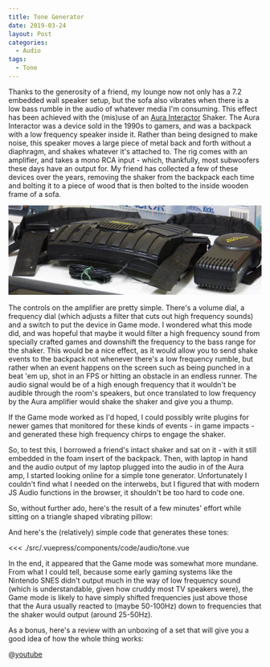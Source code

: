 ```yaml
---
title: Tone Generator
date: 2019-03-24
layout: Post
categories:
  - Audio
tags:
  - Tone
---
```


Thanks to the generosity of a friend, my lounge now not only has a 7.2 embedded wall speaker setup, but the sofa also vibrates when there is a low bass rumble in the audio of whatever media I'm consuming. This effect has been achieved with the (mis)use of an [Aura Interactor](https://en.wikipedia.org/wiki/Aura_Interactor) Shaker. The Aura Interactor was a device sold in the 1990s to gamers, and was a backpack with a low frequency speaker inside it. Rather than being designed to make noise, this speaker moves a large piece of metal back and forth without a diaphragm, and shakes whatever it's attached to. The rig comes with an amplifier, and takes a mono RCA input - which, thankfully, most subwoofers these days have an output for. My friend has collected a few of these devices over the years, removing the shaker from the backpack each time and bolting it to a piece of wood that is then bolted to the inside wooden frame of a sofa.

<!-- more -->

![Aura Interactor](./1920px-Aura-Interactor-force-feedback-vest.jpg)

The controls on the amplifier are pretty simple. There's a volume dial, a frequency dial (which adjusts a filter that cuts out high frequency sounds) and a switch to put the device in Game mode. I wondered what this mode did, and was hopeful that maybe it would filter a high frequency sound from specially crafted games and downshift the frequency to the bass range for the shaker. This would be a nice effect, as it would allow you to send shake events to the backpack not whenever there's a low frequency rumble, but rather when an event happens on the screen such as being punched in a beat 'em up, shot in an FPS or hitting an obstacle in an endless runner. The audio signal would be of a high enough frequency that it wouldn't be audible through the room's speakers, but once translated to low frequency by the Aura amplifier would shake the shaker and give you a thump.

If the Game mode worked as I'd hoped, I could possibly write plugins for newer games that monitored for these kinds of events - in game impacts - and generated these high frequency chirps to engage the shaker.

So, to test this, I borrowed a friend's intact shaker and sat on it - with it still embedded in the foam insert of the backpack. Then, with laptop in hand and the audio output of my laptop plugged into the audio in of the Aura amp, I started looking online for a simple tone generator. Unfortunately I couldn't find what I needed on the interwebs, but I figured that with modern JS Audio functions in the browser, it shouldn't be too hard to code one.

So, without further ado, here's the result of a few minutes' effort while sitting on a triangle shaped vibrating pillow:

<code-audio-tone />

And here's the (relatively) simple code that generates these tones:

<<< ./src/.vuepress/components/code/audio/tone.vue

In the end, it appeared that the Game mode was somewhat more mundane. From what I could tell, because some early gaming systems like the Nintendo SNES didn't output much in the way of low frequency sound (which is understandable, given how cruddy most TV speakers were), the Game mode is likely to have simply shifted frequencies just above those that the Aura usually reacted to (maybe 50-100Hz) down to frequencies that the shaker would output (around 25-50Hz).

As a bonus, here's a review with an unboxing of a set that will give you a good idea of how the whole thing works:

@[youtube](https://youtu.be/K1Dzm7LeuGM)
